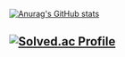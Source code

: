 
[![Anurag's GitHub stats](https://github-readme-stats.vercel.app/api?username=kang-beep)](https://github.com/anuraghazra/github-readme-stats) <br>
## [![Solved.ac Profile](http://mazassumnida.wtf/api/generate_badge?boj=sdagarw1234)](https://solved.ac/sdagarw1234)

<!--
**kang-beep/kang-beep** is a ✨ _special_ ✨ repository because its `README.md` (this file) appears on your GitHub profile.

Here are some ideas to get you started:

- 🔭 I’m currently working on ...
- 🌱 I’m currently learning ...
- 👯 I’m looking to collaborate on ...
- 🤔 I’m looking for help with ...
- 💬 Ask me about ...
- 📫 How to reach me: ...
- 😄 Pronouns: ...
- ⚡ Fun fact: ...
-->
